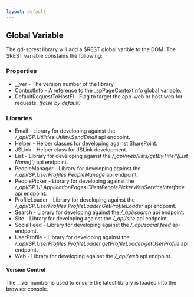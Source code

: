 ```yaml
---
layout: default
---
```

## Global Variable
The gd-sprest library will add a $REST global varible to the DOM. The $REST variable constains the following:

### Properties
- __ver - The version number of the library.
- ContextInfo - A reference to the _spPageContextInfo global variable.
- DefaultRequestToHostFl - Flag to target the app-web or host web for requests. _(false by default)_

### Libraries
- Email - Library for developing against the _/\_api/SP.Utilities.Utility.SendEmail_ api endpoint.
- Helper - Helper classes for developing against SharePoint.
- JSLink - Helper class for JSLink development.
- List - Library for developing against the _/\_api/web/lists/getByTitle('[List Name]')_ api endpoint.
- PeopleManager - Library for developing against the _/\_api/SP.UserProfiles.PeopleManage_ api endpoint.
- PeoplePicker - Library for developing against the _/\_api/SP.UI.ApplicationPages.ClientPeoplePickerWebServiceInterface_ api endpoint.
- ProfileLoader - Library for developing against the _/\_api/SP.UserProfiles.ProfileLoader.GetProfileLoader_ api endpoint.
- Search - Library for developing against the _/\_api/search_ api endpoint.
- Site - Library for developing against the _/\_api/site_ api endpoint.
- SocialFeed - Library for developing against the _/\_api/social.feed_ api endpoint.
- UserProfile - Library for developing against the _/\_api/SP.UserProfiles.ProfileLoader.getProfileLoader/getUserProfile_ api endpoint.
- Web - Library for developing against the _/\_api/web_ api endpoint.

#### Version Control
The __ver number is used to ensure the latest library is loaded into the browser console.
